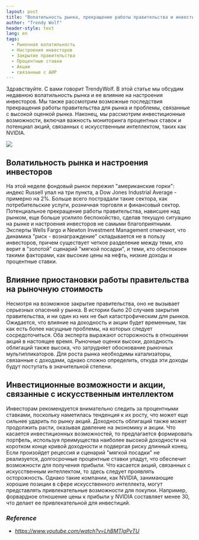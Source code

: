 ```yaml
---
layout: post
title: "Волатильность рынка, прекращение работы правительства и инвестиционные возможности"
author: "Trendy Wolf"
header-style: text
lang: en
tags:
  - Рыночная волатильность
  - Настроения инвесторов
  - Закрытие правительства
  - Процентные ставки
  - Акции
  - связанные с АИР
---
```


Здравствуйте. С вами говорит TrendyWolf. В этой статье мы обсудим недавнюю волатильность рынка и ее влияние на настроения инвесторов. Мы также рассмотрим возможные последствия прекращения работы правительства для рынка и проблемы, связанные с высокой оценкой рынка. Наконец, мы рассмотрим инвестиционные возможности, включая важность мониторинга процентных ставок и потенциал акций, связанных с искусственным интеллектом, таких как NVIDIA.

<img
    src="https://i.ytimg.com/vi/LhBMTIgPvTU/hqdefault.jpg"
/>


## Волатильность рынка и настроения инвесторов
На этой неделе фондовый рынок пережил "американские горки": индекс Russell упал на три пункта, а Dow Jones Industrial Average - примерно на 2%. Больше всего пострадали такие сектора, как потребительские услуги, розничная торговля и финансовый сектор. Потенциальное прекращение работы правительства, нависшее над рынком, еще больше усилило беспокойство, сделав текущую ситуацию на рынке и настроения инвесторов не самыми благоприятными. Эксперты Wells Fargo и Newton Investment Management отмечают, что динамика "риск - вознаграждение" складывается не в пользу инвесторов, причем существует четкое разделение между теми, кто верит в "золотой" сценарий "мягкой посадки", и теми, кто обеспокоен такими факторами, как высокие цены на нефть, низкие доходы и процентные ставки.

## Влияние приостановки работы правительства на рыночную стоимость
Несмотря на возможное закрытие правительства, оно не вызывает серьезных опасений у рынка. В истории было 20 случаев закрытия правительства, и ни один из них не был катастрофическим для рынков. Ожидается, что влияние на доходность и акции будет временным, так как есть более насущные проблемы, на которых следует сосредоточиться. Оба эксперта выражают осторожность в отношении акций в настоящее время. Рыночные оценки высоки, доходность облигаций также высока, что затрудняет обоснование рыночных мультипликаторов. Для роста рынка необходимы катализаторы, связанные с доходами, однако сложно определить, откуда эти доходы будут поступать в значительной степени.

## Инвестиционные возможности и акции, связанные с искусственным интеллектом
Инвесторам рекомендуется внимательно следить за процентными ставками, поскольку наметилась тенденция к их росту, что может еще сильнее ударить по рынку акций. Доходность облигаций также может продолжить расти, оказывая давление на экономику и акции. Что касается инвестиционных возможностей, то предлагается формировать портфель, используя преимущества наиболее высокой доходности на коротком конце кривой доходности и подвергая риску длинный конец. Если произойдет рецессия и сценарий "мягкой посадки" не реализуется, долгосрочные процентные ставки упадут, что обеспечит возможности для получения прибыли. Что касается акций, связанных с искусственным интеллектом, то здесь следует проявлять осторожность. Однако такие компании, как NVIDIA, занимающие хорошие позиции в сфере искусственного интеллекта, могут представлять привлекательные возможности для покупки. Например, форвардное отношение цены к прибыли у NVIDIA составляет менее 30, что делает ее привлекательной для инвестиций.


### _Reference_
- _https://www.youtube.com/watch?v=LhBMTIgPvTU_

